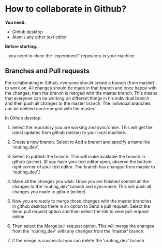 # How to collaborate in Github?

**You need:**

- Github desktop
- Atom / any other text editor

**Before starting..**

.. you need to clone the 'experiment1' repository in your machine.

## Branches and Pull requests

For collaborating in Github, everyone should create a branch (from master) to work on.  All changes should be made in that branch and once happy with the changes, then the branch is merged with the master branch. This means that everyone can be working on different things in his individual branch and then push all changes to the master branch. The individual branches can be deleted once merged with the master.

In Github desktop:

1. Select the repository you are working and syncronise. This will get the latest updates from github (online) to your local machine.

2. Create a new branch. Select to Add a branch and specify a name like 'routing_dev'.

3. Select to publish the branch. This will make available the branch in github (online). (If you have your text editor open, observe the bottom right corner of your text editor. The branch has changed from master to 'routing_dev'.)

4. Make all the changes you wish. Once you are finished commit all the changes to the 'routing_dev' branch and syncronise. This will push all changes you made to github (online).

5. Now you are ready to merge those changes with the master branches. In github desktop there is an option to Send a pull request. Select the Send pull request option and then select the link to view pull request online.

6. Then select the Merge pull request option. This will merge the changes from the 'routing_dev' with any changes from the 'master' branch.

7. If the merge is successful you can delete the 'routing_dev' branch.
